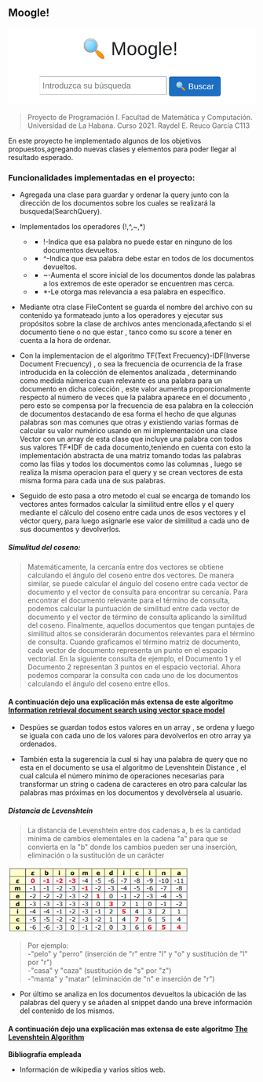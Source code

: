 ## Moogle!

![](moogle.png)

> Proyecto de Programación I. Facultad de Matemática y Computación. Universidad de La Habana. Curso 2021.
> Raydel E. Reuco García C113

En este proyecto he implementado algunos de los objetivos propuestos,agregando nuevas clases y elementos para poder llegar al resultado esperado. 

### Funcionalidades implementadas en el proyecto:

- Agregada una clase para guardar y ordenar la query junto con la dirección de los documentos sobre los cuales se realizará la busqueda(SearchQuery).

- Implementados los operadores (!,^,~,*)
    - - !-Indica que esa palabra no puede estar en ninguno de los documentos devueltos.
    - - ^-Indica que esa palabra debe estar en todos de los documentos devueltos.
    - - ~-Aumenta el score inicial de los documentos donde las palabras a los extremos de este operador se encuentren mas cerca.
    - - *-Le otorga mas relevancia a esa palabra en específico.

- Mediante otra clase FileContent se guarda el nombre del archivo con su contenido ya formateado junto a los operadores y ejecutar sus propósitos sobre la clase de archivos antes mencionada,afectando si el documento tiene o no que estar , tanco como su score a tener en cuenta a la hora de ordenar.

- Con la implementacion de el algoritmo TF(Text Frecuency)-IDF(Inverse Document Frecuency) , o sea la frecuencia de ocurrencia de la frase introducida en la 
colección de elementos analizada , determinando como medida númerica cuan relevante es una palabra para un documento en dicha colección , este valor aumenta 
proporcionalmente respecto al número de veces que la palabra aparece en el documento , pero esto se compensa por la frecuencia de esa palabra en la colección de 
documentos destacando de esa forma el hecho de que algunas palabras son mas comunes que otras y existiendo varias formas de calcular su valor numérico usando en 
mi implementación una clase Vector con un array de esta clase que incluye una palabra con todos sus valores TF*IDF de cada documento,teniendo en cuenta con esto 
la implementación abstracta de una matriz tomando todas las palabras como las filas y todos los documentos como las columnas , luego se realiza la misma 
operacion para el query y se crean vectores de esta misma forma para cada una de sus palabras.

- Seguido de esto pasa a otro metodo el cual se encarga de tomando los vectores antes formados calcular la similitud entre ellos y el query mediante el cálculo del coseno entre cada unos de esos vectores y el véctor query, para luego asignarle ese valor de similitud a cada uno de sus documentos y devolverlos.

##### Simulitud del coseno:

> Matemáticamente, la cercanía entre dos vectores se obtiene calculando el ángulo del coseno entre dos vectores. De manera similar, se puede calcular el ángulo del coseno entre cada vector de documento y el vector de consulta para encontrar su cercanía. Para encontrar el documento relevante para el término de consulta, podemos calcular la puntuación de similitud entre cada vector de documento y el vector de término de consulta aplicando la similitud del coseno. Finalmente, aquellos documentos que tengan puntajes de similitud altos se considerarán documentos relevantes para el término de consulta.
>Cuando graficamos el término matriz de documento, cada vector de documento representa un punto en el espacio vectorial. En la siguiente consulta de ejemplo, el Documento 1 y el Documento 2 representan 3 puntos en el espacio vectorial. Ahora podemos comparar la consulta con cada uno de los documentos calculando el ángulo del coseno entre ellos. 

#### A continuación dejo una explicación más extensa de este algoritmo [Information retrieval document search using vector space model](https://www.datasciencecentral.com/information-retrieval-document-search-using-vector-space-model-in/)

- Despúes se guardan todos estos valores en un array , se ordena y luego se iguala con cada uno de los valores para devolverlos en otro array ya ordenados.

- También esta la sugerencia la cual si hay una palabra de query que no esta en el documento se usa el algoritmo de Levenshtein Distance , el cual calcula el 
número minimo de operaciones necesarias para transformar un string o cadena de caracteres en otro para calcular las palabras mas próximas en los documentos y 
devolvérsela al usuario.

##### Distancia de Levenshtein

> La distancia de Levenshtein entre dos cadenas a, b es la cantidad mínima de cambios elementales en la cadena "a" para que se convierta en la "b" donde los cambios pueden ser una inserción, eliminación o la sustitución de un carácter

![](Levenshtein.png)

> Por ejemplo:  
>-"pelo" y "perro" (inserción de "r" entre "l" y "o" y sustitución de "l" por "r")  
>-"casa" y "caza" (sustitución de "s" por "z")  
>-"manta" y "matar" (eliminación de "n" e inserción de "r")  


- Por último se analiza en los documentos devueltos la ubicación de las palabras del query y se añaden al snippet dando una breve información del contenido de los mismos.

#### A continuación dejo una explicación mas extensa de este algoritmo [The Levenshtein Algorithm](https://www.cuelogic.com/blog/the-levenshtein-algorithm)

**Bibliografía empleada**

- Información de wikipedia y varios sitios web.